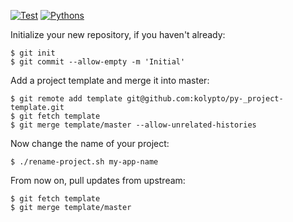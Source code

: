 [![Test](https://github.com/kolypto/py-myproject/workflows/Test/badge.svg)](/kolypto/py-myproject/actions)
[![Pythons](https://img.shields.io/badge/python-3.7%E2%80%933.10-blue.svg)](noxfile.py)

Initialize your new repository, if you haven't already:

    $ git init
    $ git commit --allow-empty -m 'Initial'

Add a project template and merge it into master:

    $ git remote add template git@github.com:kolypto/py-_project-template.git
    $ git fetch template
    $ git merge template/master --allow-unrelated-histories

Now change the name of your project:

    $ ./rename-project.sh my-app-name

From now on, pull updates from upstream:

    $ git fetch template
    $ git merge template/master
